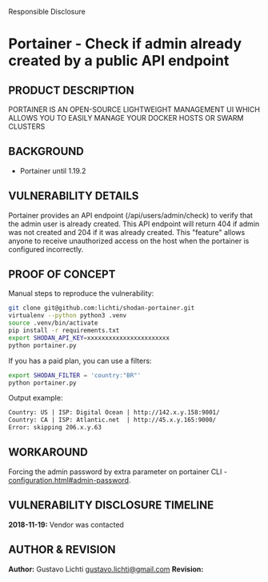 Responsible Disclosure

# Portainer - Check if admin already created by a public API endpoint

## PRODUCT DESCRIPTION

PORTAINER IS AN OPEN-SOURCE LIGHTWEIGHT MANAGEMENT UI WHICH ALLOWS YOU TO EASILY MANAGE YOUR DOCKER HOSTS OR SWARM CLUSTERS

## BACKGROUND

- Portainer until 1.19.2

## VULNERABILITY DETAILS

Portainer provides an API endpoint (/api/users/admin/check) to verify that the admin user is already created. This API endpoint will return 404 if admin was not created and 204 if it was already created. This "feature" allows anyone to receive unauthorized access on the host when the portainer is configured incorrectly.

## PROOF OF CONCEPT

Manual steps to reproduce the vulnerability:

```bash
git clone git@github.com:lichti/shodan-portainer.git
virtualenv --python python3 .venv
source .venv/bin/activate
pip install -r requirements.txt
export SHODAN_API_KEY=xxxxxxxxxxxxxxxxxxxxxxx
python portainer.py
```

If you has a paid plan, you can use a filters:

```bash
export SHODAN_FILTER = 'country:"BR"'
python portainer.py
```

Output example:

```txt
Country: US | ISP: Digital Ocean | http://142.x.y.158:9001/
Country: CA | ISP: Atlantic.net  | http://45.x.y.165:9000/
Error: skipping 206.x.y.63
```

## WORKAROUND

Forcing the admin password by extra parameter on portainer CLI - [configuration.html#admin-password](https://portainer.readthedocs.io/en/stable/configuration.html#admin-password).

## VULNERABILITY DISCLOSURE TIMELINE

**2018-11-19:** Vendor was contacted

## AUTHOR & REVISION

**Author:** Gustavo Lichti <gustavo.lichti@gmail.com>
**Revision:** 
